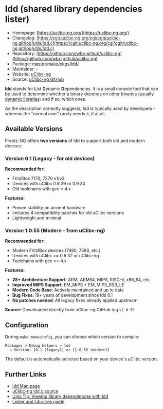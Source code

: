 # ldd (shared library dependencies lister)
  - Homepage: [https://uclibc-ng.org/](https://uclibc-ng.org/)
  - Changelog: [https://cgit.uclibc-ng.org/cgi/cgit/uclibc-ng.git/log/utils/ldd.c](https://cgit.uclibc-ng.org/cgi/cgit/uclibc-ng.git/log/utils/ldd.c)
  - Repository: [https://github.com/wbx-github/uclibc-ng](https://github.com/wbx-github/uclibc-ng)
  - Package: [master/make/pkgs/ldd/](https://github.com/Freetz-NG/freetz-ng/tree/master/make/pkgs/ldd/)
  - Maintainer: -
  - Website: [uClibc-ng](https://uclibc-ng.org/)
  - Source: [uClibc-ng GitHub](https://github.com/uClibc-ng/uClibc-ng)

**ldd** stands for **L**ist **D**ynamic **D**ependencies. It is a small
console tool that can be used to determine whether a binary depends on
other binaries (usually [dynamic libraries](http://en.wikipedia.org/wiki/Library_(computing)#Shared_libraries))
and if so, which ones.

As the description correctly suggests, *ldd* is typically used by
developers - whereas the "normal user" rarely needs it, if at all.

## Available Versions

Freetz-NG offers **two versions** of ldd to support both old and modern devices:

### Version 0.1 (Legacy - for old devices)

**Recommended for:**
- Fritz!Box 7170, 7270 v1/v2
- Devices with uClibc 0.9.29 or 0.9.30
- Old toolchains with gcc < 4.x

**Features:**
- Proven stability on ancient hardware
- Includes 4 compatibility patches for old uClibc versions
- Lightweight and minimal

### Version 1.0.55 (Modern - from uClibc-ng)

**Recommended for:**
- Modern Fritz!Box devices (7490, 7590, etc.)
- Devices with uClibc >= 0.9.32 or uClibc-ng
- Toolchains with gcc >= 4.x

**Features:**
- **28+ Architecture Support**: ARM, ARM64, MIPS, RISC-V, x86_64, etc.
- **Improved MIPS Support**: EM_MIPS + EM_MIPS_RS3_LE
- **Modern Code Base**: Actively maintained and up to date
- **Bug Fixes**: 18+ years of development since ldd 0.1
- **No patches needed**: All legacy fixes already applied upstream

**Source:** Downloaded directly from uClibc-ng GitHub tag `v1.0.55`

## Configuration

During `make menuconfig`, you can choose which version to compile:

```
Packages > Debug helpers > ldd
  → Version: [0.1 (legacy)] or [1.0.55 (modern)]
```

The default is automatically selected based on your device's uClibc version.

## Further Links

-   [ldd Man page](http://www.gsp.com/cgi-bin/man.cgi?section=1&topic=ldd)
-   [uClibc-ng ldd.c source](https://github.com/uClibc-ng/uClibc-ng/blob/v1.0.55/utils/ldd.c)
-   [Unix Tip: Viewing library dependencies with ldd](http://www.itworld.com/nls_unix_lib060727)
-   [Linker and Libraries guide](http://docsun.cites.uiuc.edu/sun_docs/C/solaris_9/SUNWdev/LLM/p14.html)


